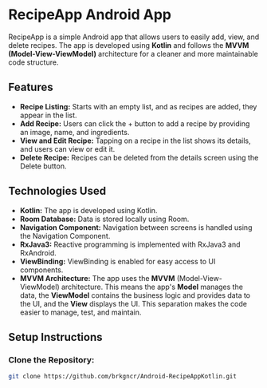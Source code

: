 # RecipeApp Android App

RecipeApp is a simple Android app that allows users to easily add, view, and delete recipes. The app is developed using **Kotlin** and follows the **MVVM (Model-View-ViewModel)** architecture for a cleaner and more maintainable code structure.

## Features
- **Recipe Listing:** Starts with an empty list, and as recipes are added, they appear in the list.
- **Add Recipe:** Users can click the + button to add a recipe by providing an image, name, and ingredients.
- **View and Edit Recipe:** Tapping on a recipe in the list shows its details, and users can view or edit it.
- **Delete Recipe:** Recipes can be deleted from the details screen using the Delete button.

## Technologies Used
- **Kotlin:** The app is developed using Kotlin.
- **Room Database:** Data is stored locally using Room.
- **Navigation Component:** Navigation between screens is handled using the Navigation Component.
- **RxJava3:** Reactive programming is implemented with RxJava3 and RxAndroid.
- **ViewBinding:** ViewBinding is enabled for easy access to UI components.
- **MVVM Architecture:** The app uses the **MVVM** (Model-View-ViewModel) architecture. This means the app's **Model** manages the data, the **ViewModel** contains the business logic and provides data to the UI, and the **View** displays the UI. This separation makes the code easier to manage, test, and maintain.

## Setup Instructions

### Clone the Repository:
```bash
git clone https://github.com/brkgncr/Android-RecipeAppKotlin.git
